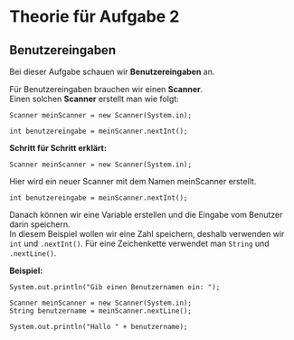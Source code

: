 # Theorie für Aufgabe 2

## Benutzereingaben

Bei dieser Aufgabe schauen wir **Benutzereingaben** an.

Für Benutzereingaben brauchen wir einen **Scanner**.  
Einen solchen **Scanner** erstellt man wie folgt: 

```
Scanner meinScanner = new Scanner(System.in); 

int benutzereingabe = meinScanner.nextInt(); 
```

**Schritt für Schritt erklärt:**
```
Scanner meinScanner = new Scanner(System.in);
```
Hier wird ein neuer Scanner mit dem Namen meinScanner erstellt. 

```
int benutzereingabe = meinScanner.nextInt();
```
Danach können wir eine Variable erstellen und die Eingabe vom Benutzer darin speichern.  
In diesem Beispiel wollen wir eine Zahl speichern, deshalb verwenden wir ``int`` und ``.nextInt()``. Für eine Zeichenkette verwendet man ``String`` und ``.nextLine()``.

**Beispiel:**
```
System.out.println("Gib einen Benutzernamen ein: ");

Scanner meinScanner = new Scanner(System.in);
String benutzername = meinScanner.nextLine();

System.out.println("Hallo " + benutzername);
```